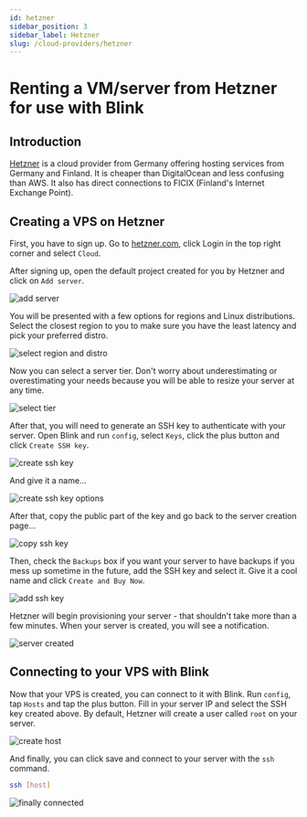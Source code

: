```yaml
---
id: hetzner
sidebar_position: 3
sidebar_label: Hetzner
slug: /cloud-providers/hetzner
---
```


# Renting a VM/server from Hetzner for use with Blink

## Introduction

[Hetzner](https://hetzner.cloud) is a cloud provider from Germany offering hosting services from Germany and Finland. It is cheaper than DigitalOcean and less confusing than AWS. It also has direct connections to FICIX (Finland's Internet Exchange Point).

## Creating a VPS on Hetzner

First, you have to sign up. Go to [hetzner.com](https://hetzner.com), click Login in the top right corner and select `Cloud`.

After signing up, open the default project created for you by Hetzner and click on `Add server`.

![add server](hetzner/add_server.png)

You will be presented with a few options for regions and Linux distributions. Select the closest region to you to make sure you have the least latency and pick your preferred distro.

![select region and distro](hetzner/select_region_and_distro.png)

Now you can select a server tier. Don't worry about underestimating or overestimating your needs because you will be able to resize your server at any time.

![select tier](hetzner/select_tier.png)

After that, you will need to generate an SSH key to authenticate with your server. Open Blink and run `config`, select `Keys`, click the plus button and click `Create SSH key`.

![create ssh key](hetzner/create_ssh_key.png)

And give it a name...

![create ssh key options](hetzner/create_ssh_key_options.png)

After that, copy the public part of the key and go back to the server creation page...

![copy ssh key](hetzner/copy_ssh_key.png)

Then, check the `Backups` box if you want your server to have backups if you mess up sometime in the future, add the SSH key and select it. Give it a cool name and click `Create and Buy Now`.

![add ssh key](hetzner/add_ssh_key.png)

Hetzner will begin provisioning your server - that shouldn't take more than a few minutes. When your server is created, you will see a notification.

![server created](hetzner/server_created.png)

## Connecting to your VPS with Blink

Now that your VPS is created, you can connect to it with Blink. Run `config`, tap `Hosts` and tap the plus button. Fill in your server IP and select the SSH key created above. By default, Hetzner will create a user called `root` on your server.

![create host](hetzner/create_host.png)

And finally, you can click save and connect to your server with the `ssh` command.

```bash
ssh [host]
```

![finally connected](hetzner/finally_connected.png)

